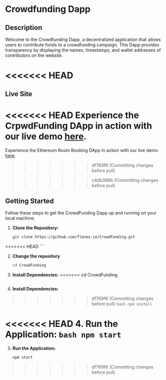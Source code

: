 # Crowdfunding Dapp

## Description

Welcome to the Crowdfunding Dapp, a decentralized application that allows users to contribute funds to a crowdfunding campaign. This Dapp provides transparency by displaying the names, timestamps, and wallet addresses of contributors on the website.

<<<<<<< HEAD
=======
## Live Site

<<<<<<< HEAD
Experience the CrpwdFunding DApp in action with our live demo [here](https://flenex-io.github.io/CrowdFunding/).
=======
Experience the Ethereum Room Booking DApp in action with our live demo [here](https://flenex-io.github.io/CrowdFunding/).
>>>>>>> df769f6 (Committing changes before pull)

>>>>>>> c4db388b (Committing changes before pull)
## Getting Started

Follow these steps to get the CrowdFunding Dapp up and running on your local machine:

1. **Clone the Repository:**
    ```bash
    git clone https://github.com/flenex-io/CrowdFunding.git
<<<<<<< HEAD
    ```

2. **Change the repository**
   ```bash
   cd CrowdFunding
   ```

3. **Install Dependencies:**
=======
    cd CrowdFunding
    ```

2. **Install Dependencies:**
>>>>>>> df769f6 (Committing changes before pull)
    ```bash
    npm install
    ```

<<<<<<< HEAD
4. **Run the Application:**
    ```bash
    npm start
    ```
=======
3. **Run the Application:**
    ```bash
    npm start
    ```
>>>>>>> df769f6 (Committing changes before pull)
